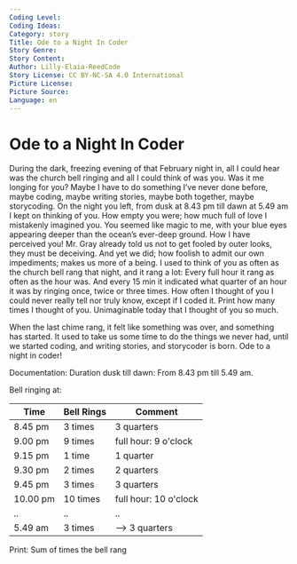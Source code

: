 ```yaml
---
Coding Level:
Coding Ideas:
Category: story
Title: Ode to a Night In Coder
Story Genre:
Story Content:
Author: Lilly-Elaia-ReedCode
Story License: CC BY-NC-SA 4.0 International 
Picture License:
Picture Source:
Language: en
---
```


# Ode to a Night In Coder

During the dark, freezing evening of that February night in, all I could hear
was the church bell ringing and all I could think of was you. Was it me longing
for you? Maybe I have to do something I’ve never done before, maybe coding,
maybe writing stories, maybe both together, maybe storycoding. On the night you
left, from dusk at 8.43 pm till dawn at 5.49 am I kept on thinking of you. How
empty you were; how much full of love I mistakenly imagined you. You seemed like
magic to me, with your blue eyes appearing deeper than the ocean’s ever-deep
ground. How I have perceived you! Mr. Gray already told us not to get fooled by
outer looks, they must be deceiving. And yet we did; how foolish to admit our
own impediments; makes us more of a being. I used to think of you as often as
the church bell rang that night, and it rang a lot: Every full hour it rang as
often as the hour was. And every 15 min it indicated what quarter of an hour it
was by ringing once, twice or three times. How often I thought of you I could
never really tell nor truly know, except if I coded it. Print how many times I
thought of you. Unimaginable today that I thought of you so much.

When the last chime rang, it felt like something was over, and something has
started. It used to take us some time to do the things we never had, until we
started coding, and writing stories, and storycoder is born. Ode to a night in
coder!

Documentation: Duration dusk till dawn: From 8.43 pm till 5.49 am.

Bell ringing at:

| Time     | Bell Rings | Comment               |
|----------|------------|-----------------------|
| 8.45 pm  | 3 times    | 3 quarters            |
| 9.00 pm  | 9 times    | full hour: 9 o'clock  |
| 9.15 pm  | 1 time     | 1 quarter             |
| 9.30 pm  | 2 times    | 2 quarters            |
| 9.45 pm  | 3 times    | 3 quarters            |
| 10.00 pm | 10 times   | full hour: 10 o'clock |
| ..       | ..         | ..                    |
| 5.49 am  | 3 times    | --> 3 quarters        |

Print: Sum of times the bell rang
